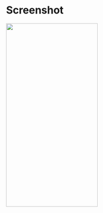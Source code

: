 # Screenshot
<img src="https://user-images.githubusercontent.com/33116071/92273625-61e43c80-eef4-11ea-9278-3e24ab479b64.png" align="left" height="500" width="250">
